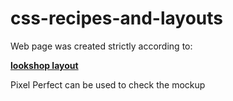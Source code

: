 # css-recipes-and-layouts

Web page was created strictly according to:

**[lookshop layout](https://github.com/StanislauZubovich/UXMiniLab/tree/2017-Q3/designs/responsive)**

Pixel Perfect can be used to check the mockup
